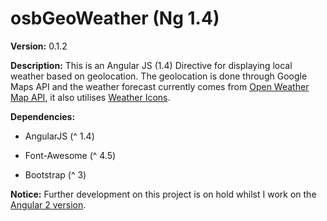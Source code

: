 osbGeoWeather (Ng 1.4)
============

**Version:** 0.1.2

**Description:** This is an Angular JS (1.4) Directive for displaying local weather
based on geolocation. The geolocation is done through Google Maps API and the
weather forecast currently comes from [Open Weather Map API][1], it also
utilises [Weather Icons][2].

[1]: <http://openweathermap.org/>

[2]: <https://github.com/erikflowers/weather-icons>

**Dependencies:**

-   AngularJS (^ 1.4)

-   Font-Awesome (^ 4.5)

-   Bootstrap (^ 3)

**Notice:**
Further development on this project is on hold whilst I work on the [Angular 2 version](https://github.com/sistem3/osbGeoWeatherNg2).
